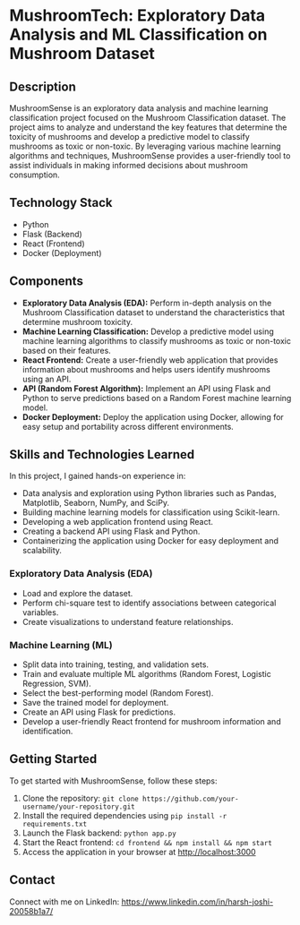 <!DOCTYPE html>
<html>


<body>
  <h1>MushroomTech: Exploratory Data Analysis and ML Classification on Mushroom Dataset</h1>
  
  <h2>Description</h2>
  <p>MushroomSense is an exploratory data analysis and machine learning classification project focused on the Mushroom Classification dataset. The project aims to analyze and understand the key features that determine the toxicity of mushrooms and develop a predictive model to classify mushrooms as toxic or non-toxic. By leveraging various machine learning algorithms and techniques, MushroomSense provides a user-friendly tool to assist individuals in making informed decisions about mushroom consumption.</p>
  
  <h2>Technology Stack</h2>
  <ul>
    <li>Python</li>
    <li>Flask (Backend)</li>
    <li>React (Frontend)</li>
    <li>Docker (Deployment)</li>
  </ul>
  
  <h2>Components</h2>
  <ul>
    <li><strong>Exploratory Data Analysis (EDA):</strong> Perform in-depth analysis on the Mushroom Classification dataset to understand the characteristics that determine mushroom toxicity.</li>
    <li><strong>Machine Learning Classification:</strong> Develop a predictive model using machine learning algorithms to classify mushrooms as toxic or non-toxic based on their features.</li>
    <li><strong>React Frontend:</strong> Create a user-friendly web application that provides information about mushrooms and helps users identify mushrooms using an API.</li>
    <li><strong>API (Random Forest Algorithm):</strong> Implement an API using Flask and Python to serve predictions based on a Random Forest machine learning model.</li>
    <li><strong>Docker Deployment:</strong> Deploy the application using Docker, allowing for easy setup and portability across different environments.</li>
  </ul>
  
  <h2>Skills and Technologies Learned</h2>
  <p>In this project, I gained hands-on experience in:</p>
  <ul>
    <li>Data analysis and exploration using Python libraries such as Pandas, Matplotlib, Seaborn, NumPy, and SciPy.</li>
    <li>Building machine learning models for classification using Scikit-learn.</li>
    <li>Developing a web application frontend using React.</li>
    <li>Creating a backend API using Flask and Python.</li>
    <li>Containerizing the application using Docker for easy deployment and scalability.</li>
  </ul>
  
  <h3>Exploratory Data Analysis (EDA)</h3>
  <ul>
    <li>Load and explore the dataset.</li>
    <li>Perform chi-square test to identify associations between categorical variables.</li>
    <li>Create visualizations to understand feature relationships.</li>
  </ul>
  
  <h3>Machine Learning (ML)</h3>
  <ul>
    <li>Split data into training, testing, and validation sets.</li>
    <li>Train and evaluate multiple ML algorithms (Random Forest, Logistic Regression, SVM).</li>
    <li>Select the best-performing model (Random Forest).</li>
    <li>Save the trained model for deployment.</li>
    <li>Create an API using Flask for predictions.</li>
    <li>Develop a user-friendly React frontend for mushroom information and identification.</li>
  </ul>
  
  <h2>Getting Started</h2>
  <p>To get started with MushroomSense, follow these steps:</p>
  <ol>
    <li>Clone the repository: <code>git clone https://github.com/your-username/your-repository.git</code></li>
    <li>Install the required dependencies using <code>pip install -r requirements.txt</code></li>
    <li>Launch the Flask backend: <code>python app.py</code></li>
    <li>Start the React frontend: <code>cd frontend && npm install && npm start</code></li>
    <li>Access the application in your browser at <a href="http://localhost:3000">http://localhost:3000</a></li>
  </ol>
  
  <h2>Contact</h2>
  <p>Connect with me on LinkedIn: <a href="https://www.linkedin.com/in/harsh-joshi-20058b1a7/">https://www.linkedin.com/in/harsh-joshi-20058b1a7/</a></p>
</body>
</html>
